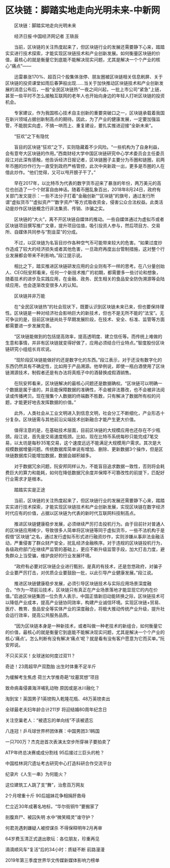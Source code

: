 # 区块链：脚踏实地走向光明未来-中新网

　　区块链：脚踏实地走向光明未来

　　经济日报·中国经济网记者 王轶辰

　　当前，区块链的关注热度起来了，但区块链行业的发展还需要静下心来，踏踏实实进行技术探索，才能实现区块链技术和产业创新发展。如何衡量区块链的价值，最核心的就是衡量它到底能不能解决现实问题，尤其是解决一个个产业的核心“痛点”——

　　迅雷暴涨170%、超百只个股集体涨停、朋友圈被区块链相关信息刷屏、关于区块链的投资课堂如雨后春笋般出现……当关于加快推动区块链技术和产业创新发展的消息公布后，一股“全民区块链热”一夜之间兴起，一批上市公司“紧急”上链，甚至一些平时不怎么接触互联网的老年人也开始向身边的年轻人打听区块链的投资机会。

　　专家建议，作为我国核心技术自主创新的重要突破口之一，区块链承载着我国在新兴领域占据创新制高点的期待。因此，为了产业的健康发展，一定要加强监管，不能脱实向虚，不搞一哄而上、重复建设，要扎实推进迎接“全新未来”。

　　“狂欢”之下有隐忧

　　盲目的区块链“狂欢”之下，实则隐藏着不少风险。“一些机构为了自身利益，会有意夸大区块链的作用。”西南财经大学中国区块链研究中心学术委员会主任委员段江对此深有感触，他告诉经济日报记者，区块链圈子主要分为币圈和链圈，前两年币圈的炒作行为一直受到政府严格管控，此次中央新政一出，更多是币圈的人在借此炒作。“他们觉得，又可以甩开膀子干了。”

　　早在2017年，以比特币为代表的数字货币迎来了暴涨的年份，两万美元的高位也创造了一个个财富自由神话。随着币圈乱象百出，2018年8月24日，政府有关部门发文提示：一些不法分子打着“金融创新”“区块链”的旗号，通过发行所谓“虚拟货币”“虚拟资产”“数字资产”等方式吸收资金，侵害公众合法权益。此类活动是炒作区块链概念行非法集资、传销、诈骗之实。

　　区块链的“大火”，离不开区块链自媒体的推动。一些自媒体通过为虚拟币或者区块链项目撰写推广文章，提升项目估值，吸引投资人参与，然后项目方、交易所、自媒体共同参与“割韭菜”的分成。

　　不过，以区块链为名盲目炒作各种空气币可能带来较大的危害。“如果过度炒作造成了较大的经济损失或者其他危害，一旦政府再度出台管制措施，这对整个行业发展都会带来不利影响。”段江提示说。

　　相比之下，踏实推进区块链研发应用的企业则有不一样的思考。在八分量创始人、CEO阮安邦看来，任何一个新技术推广的初期，都需要多一些讨论和想象，随着技术的进步及实践应用，在金融、政务、民生相关的食品安全防伪溯源等会陆续应用，也会逐渐改变很多人的认知。

　　区块链并非万能

　　在“全民区块链热”的社会现状下，既要认识到区块链未来已来，但也要保持理性。区块链是一种对经济社会影响巨大的新技术，但也不是无所不能的“法宝”。无可争议的是，目前区块链尚处于早期发展阶段，在技术、安全、标准、监管等方面都需要进一步发展完善。

　　“区块链能做到的包括提高效率，提高透明度、建立信任等。而传统上难做的生意和事情，并非有区块链就变得好做了，应用必须结合行业特点。”智度股份区块链研究小组组长肖欢说。

　　“现阶段区块链能做好的还是数字化的东西。”段江表示，对于还没有数字化的东西仍然具有不确定性，比如用于产品溯源。他举例说，即使一瓶白酒使用了区块链溯源技术，制假者还是有办法将真瓶子中的酒替换成假酒销售。

　　在阮安邦看来，区块链解决的最核心问题还是数据确权。“区块链可以明确一个数据是属于谁的，并且能保障数据的准确性，不会被非法篡改，也不会被非法阅读或传播拷贝。现在搜集个人数据的终端数不胜数，只有解决了数据所有权的问题，才能更好地去发挥数据的价值。”

　　此外，人类社会从工业文明进入到信息文明，社会分工不断细化，产业形态十分复杂。区块链需与其他前沿尖端技术创新融合才能产生更大价值。

　　值得注意的是，在基础技术层面，目前区块链的大规模应用也还存在不少瓶颈。段江说，首先是交易速度瓶颈。比如，现在比特币系统每秒只能完成7笔交易，以太坊是每秒35笔交易，这个速度远远不能满足大规模用户需求。其次是大规模数据增量问题。传统数据库简单说有增加、删除、更新数据3个操作，但是区块链数据库只能增加数据，数据会越积越多。

　　对于数据冗余问题，阮安邦同样认为，不能盲目追求数据一致性，否则将会耗费巨大的算力和能耗，如何在降低数据冗余度并保障不可篡改性的前提下，匹配好行业需求才是根本。

　　踏踏实实是正途

　　当前，区块链的关注热度起来了，但区块链行业的发展还需要静下心来，踏踏实实进行技术探索，才能实现区块链技术和产业创新发展，实现区块链在数字经济时代应有的价值，占据以区块链为代表的新时代互联网科技制高点。

　　推进区块链健康稳步发展，必须继续严厉打击投机行为。由于目前针对普通人的区块链应用稀少，导致很多人简单将区块链等同于虚拟货币，一些不法机构于是假借“区块链”之名，通过发行虚拟币形式进行融资炒作，实则涉嫌从事非法金融活动，严重侵害了群众财产安全，扰乱经济金融秩序。对于违规的区块链投机行为，各级政府部门在继续严监管的基础上，更应不断升级监管手段，加大打击力度，避免群众上当受骗，维护良好的行业发展环境。

　　“政府有必要对区块链企业进行甄别，是真的有技术，还是忽悠政府，对骗子企业要严厉打击，对优质企业要鼓励一批，以此引导产业健康发展。”段江说。

　　推进区块链健康稳步发展，必须引导区块链技术与实际应用场景深度融合。“作为一项前沿技术，区块链只有真正在产业场景落地才能显现它的内在价值。”启迪区块链集团一位负责人表示，中国正值新旧动能转换之际，区块链技术可以降低产业成本，提高产业链协同效率，构建产业诚信环境。实现区块链+贸易、医疗、教育、食品安全等实体产业的深度融合，将极大推动传统产业升级，提升社会运行效率，提高公共服务品质。

　　“因为区块链本身是一种新技术，或者叫做一种老技术的新组合，如何衡量它的价值，最核心的就是衡量它到底能不能解决现实问题，尤其是解决一个个产业的核心‘痛点’。怎么判断有没有解决‘痛点’呢？就是看有没有客户愿意为它而买单。”阮安邦说。

不只买买买！女球迷如何度过双11？

奇迹！23周超早产双胞胎 出生时体重不足半斤

为缓解考生焦虑 荷兰大学推奇葩“坟墓冥想”项目

致命病毒侵袭海洋哺乳动物 原因或是冰川融化？

淘到宝！英国男子1英镑购入乾隆花瓶、48万英镑卖出

全球最老夫妇年龄合计211岁 将迎结婚80周年纪念日

关注空巢老人：“被遗忘的单向线”不该被遗忘

八连冠！乒乓球世界杯团体赛：中国男团3:1韩国

一只700万？杰克逊首次表演太空步所穿袜子要拍卖了

ATP年终总决赛或成分割线 95后接过三巨头的枪？

中国桂林洞穴遗址考古研究中心打造科研合作交流平台

纪录片《人生一串》为何能火？ 

这位建筑工人跳了支“舞”，治愈百万网友

2个月增重十斤 90后姐妹花争相捐肝救母

伫立近30年成著名地标，“华尔街铜牛”要搬家了

剖腹弃尸、被囚失明 水中“微笑精灵”谁守护？

何君尧遇刺嫌疑人被控谋杀 不得保释明年2月再审

64岁费玉清正式退出歌坛：各位朋友，珍重再见

滴滴顺风车“复活”后的34小时：质疑不断 前路漫漫

2019年第三季度世界华文传媒新媒体影响力榜单
